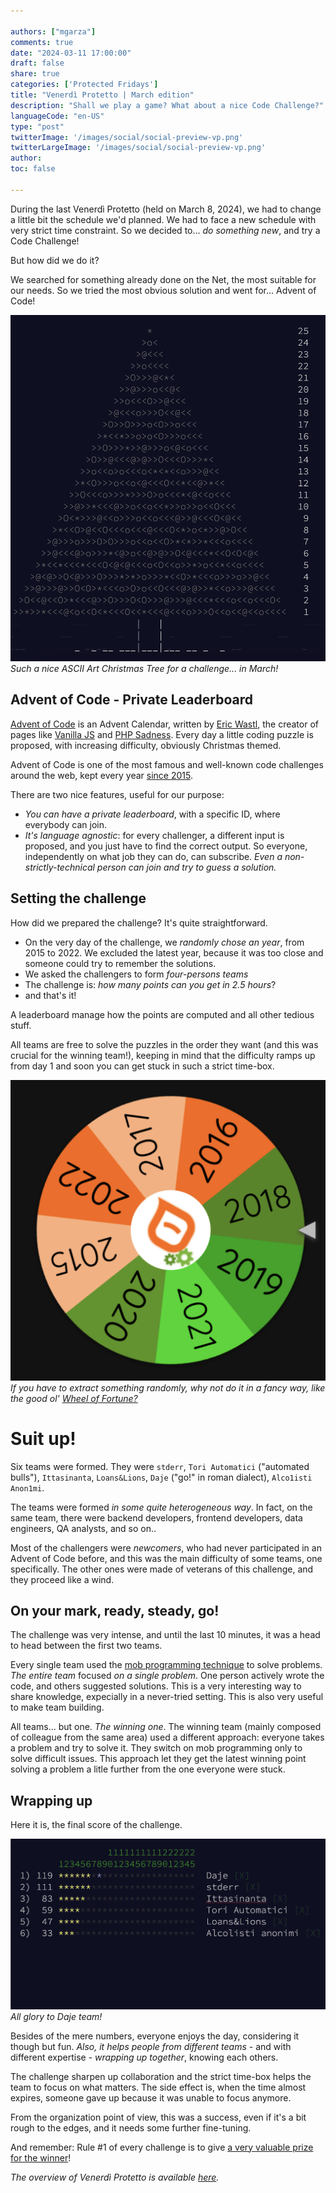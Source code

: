 ```yaml
---

authors: ["mgarza"]
comments: true
date: "2024-03-11 17:00:00"
draft: false
share: true
categories: ['Protected Fridays']
title: "Venerdì Protetto | March edition"
description: "Shall we play a game? What about a nice Code Challenge?"
languageCode: "en-US"
type: "post"
twitterImage: '/images/social/social-preview-vp.png'
twitterLargeImage: '/images/social/social-preview-vp.png'
author: 
toc: false

---
```


During the last Venerdì Protetto (held on March 8, 2024), we had to change a little bit the schedule we'd planned.
We had to face a new schedule with very strict time constraint. So we decided to... _do something new_, and try a Code Challenge!

But how did we do it?

We searched for something already done on the Net, the most suitable for our needs. So we tried the most obvious solution and went for... Advent of Code!

![Advent of Code Christmas Tree]( /images/code-challenge-march-2024/Advent-of-code-tree.png "Such a nice ASCII Art Christmas Tree for a challenge... in March!") 
*Such a nice ASCII Art Christmas Tree for a challenge... in March!*

## Advent of Code - Private Leaderboard

[Advent of Code](https://adventofcode.com/about) is an Advent Calendar, written by [Eric Wastl](http://was.tl/), the creator of pages like [Vanilla JS](http://vanilla-js.com/) and [PHP Sadness](http://phpsadness.com/). Every day a little coding puzzle is proposed, with increasing difficulty, obviously Christmas themed. 

Advent of Code is one of the most famous and well-known code challenges around the web, kept every year [since 2015](https://adventofcode.com/2015).

There are two nice features, useful for our purpose:
- *You can have a private leaderboard*, with a specific ID, where everybody can join.
- *It's language agnostic*: for every challenger, a different input is proposed, and you just have to find the correct output. So everyone, independently on what job they can do, can subscribe. _Even a non-strictly-technical person can join and try to guess a solution._

## Setting the challenge

How did we prepared the challenge? It's quite straightforward.

- On the very day of the challenge, we *randomly chose an year*, from 2015 to 2022. We excluded the latest year, because it was too close and someone could try to remember the solutions.
- We asked the challengers to form *four-persons teams*
- The challenge is: *how many points can you get in 2.5 hours*?
- and that's it!

A leaderboard manage how the points are computed and all other tedious stuff.

All teams are free to solve the puzzles in the order they want (and this was crucial for the winning team!), keeping in mind that the difficulty ramps up from day 1 and soon you can get stuck in such a strict time-box.

![Wheel of Years](/images/code-challenge-march-2024/wheel-of-years.png "If you have to extract something randomly in public, why not do it a fancy way, like the good ol' Wheel of Fortune?")
*If you have to extract something randomly, why not do it in a fancy way, like the good ol' [Wheel of Fortune?](https://wheelofnames.com/)*

# Suit up!

Six teams were formed.
They were `stderr`, `Tori Automatici` ("automated bulls"), `Ittasinanta`, `Loans&Lions`, `Daje` ("go!" in roman dialect), `Alco1isti Anon1mi`.

 The teams were formed _in some quite heterogeneous way_. In fact, on the same team, there were backend developers, frontend developers, data engineers, QA analysts, and so on.. 

Most of the challengers were _newcomers_, who had never participated in an Advent of Code before, and this was the main difficulty of some teams, one specifically. The other ones were made of veterans of this challenge, and they proceed like a wind.

## On your mark, ready, steady, go!

The challenge was very intense, and until the last 10 minutes, it was a head to head between the first two teams.

Every single team used the [mob programming technique](https://en.wikipedia.org/wiki/Team_programming#Mob_programming) to solve problems. _The entire team_ focused _on a single problem_. One person actively wrote the code, and others suggested solutions. This is a very interesting way to share knowledge, expecially in a never-tried setting. This is also very useful to make team building.

All teams... but one. _The winning one_.
The winning team (mainly composed of colleague from the same area) used a different approach: everyone takes a problem and try to solve it. They switch on mob programming only to solve difficult issues. This approach let they get the latest winning point solving a problem a litle further from the one everyone were stuck.

## Wrapping up

Here it is, the final score of the challenge.

![Leaderboard Advent Of Code March 2024](/images/code-challenge-march-2024/leaderboard-code-challenge.png "Congrats to Daje Team!")
*All glory to Daje team!*

Besides of the mere numbers, everyone enjoys the day, considering it though but fun. _Also, it helps people from different teams_ - and with different expertise - _wrapping up together_, knowing each others.

The challenge sharpen up collaboration and the strict time-box helps the team to focus on what matters. The side effect is, when the time almost expires, someone gave up because it was unable to focus anymore.

From the organization point of view, this was a success, even if it's a bit rough to the edges, and it needs some further fine-tuning.

And remember: Rule #1 of every challenge is to give [a very valuable prize for the winner](/images/code-challenge-march-2024/AdventOfFacileCrown.jpg)!


*The overview of Venerdì Protetto is available [here](https://engineering.facile.it/blog/eng/v-protetto/).*

 
<script type="application/ld+json">
{ 
    "@context": "https://schema.org",
    "genre":["SEO","JSON-LD"],
    "@type": "BlogPosting",
    "headline": "Venerdì Protetto | March edition",
    "keywords": ["Code challenge", "Advent of Code"],
    "wordcount": "",
    "publisher": {
        "@type": "Organization",
        "name": "Facile.it Engineering",
        "url": "https://engineering.facile.it/",
        "logo": {
            "@type": "ImageObject",
            "url": "https://engineering.facile.it/images/logo_engineering.png",
            "width":"1057",
            "height":"244"
        }
    },
    "url": "https://engineering.facile.it/blog/eng/v-protetto9-6-2023/",
    "image": "https://engineering.facile.it/images/social/social-preview-vp.png",
    "datePublished": "2024-03-14",
    "dateCreated": "2024-03-11",
    "dateModified": "2024-03-14",
    "inLanguage": "en-US",
    "isFamilyFriendly": "true",
    "description": "Description of the Code Challenge held on Venerdì Protetto of 8th of March, 2024",
    "author": {
        "@type": "Person",
        "name": "Matteo",
        "url": "https://www.linkedin.com/in/matteogarza"
    }
}
</script>
